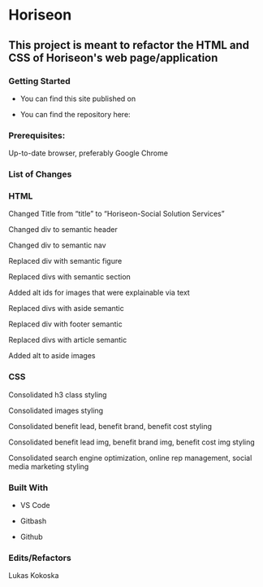 # Horiseon

## This project is meant to refactor the HTML and CSS of Horiseon's web page/application

### Getting Started
 * You can find this site published on
 + You can find the repository here:

### Prerequisites:
 Up-to-date browser, preferably Google Chrome

### List of Changes
### HTML

Changed Title from “title” to “Horiseon-Social Solution Services”

Changed div to semantic header

Changed div to semantic nav

Replaced div with semantic figure

Replaced divs with semantic section

Added alt ids for images that were explainable via text

Replaced divs with aside semantic

Replaced div with footer semantic

Replaced divs with article semantic

Added alt to aside images

### CSS

Consolidated h3 class styling

Consolidated images styling

Consolidated benefit lead, benefit brand, benefit cost styling

Consolidated benefit lead img, benefit brand img, benefit cost img styling

Consolidated search engine optimization, online rep management, social media marketing styling

### Built With

* VS Code 
+ Gitbash
- Github

### Edits/Refactors

Lukas Kokoska

